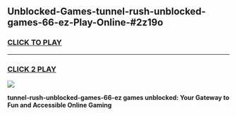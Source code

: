 
## Unblocked-Games-tunnel-rush-unblocked-games-66-ez-Play-Online-#2z19o
<h3>
<a href="https://premium.freeplayer.one?title=tunnel-rush-unblocked-games-66-ez&ref=27F">CLICK TO PLAY</a></h3>
<hr>

<h3>
<a href="https://premium.freeplayer.one?title=tunnel-rush-unblocked-games-66-ez&ref=27F">CLICK 2 PLAY</a>
  
</h3>

<a href="https://premium.freeplayer.one?title=tunnel-rush-unblocked-games-66-ez&ref=27F"><img src="https://clearcache.store/games.png"></a>


**tunnel-rush-unblocked-games-66-ez games unblocked: Your Gateway to Fun and Accessible Online Gaming**

